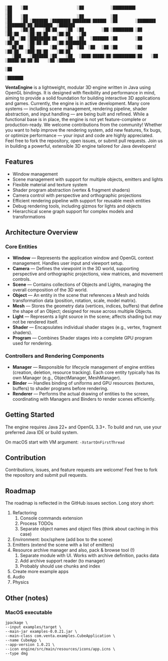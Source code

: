 ```
░██    ░██                      ░██            ░██████████                    ░██
░██    ░██                      ░██            ░██
░██    ░██ ░███████ ░████████░████████░██████  ░██        ░████████  ░████████░██░████████  ░███████
░██    ░██░██    ░██░██    ░██  ░██        ░██ ░█████████ ░██    ░██░██    ░██░██░██    ░██░██    ░██
 ░██  ░██ ░█████████░██    ░██  ░██   ░███████ ░██        ░██    ░██░██    ░██░██░██    ░██░█████████
  ░██░██  ░██       ░██    ░██  ░██  ░██   ░██ ░██        ░██    ░██░██   ░███░██░██    ░██░██
   ░███    ░███████ ░██    ░██   ░████░█████░██░██████████░██    ░██ ░█████░██░██░██    ░██ ░███████
                                                                           ░██
                                                                     ░███████
```

**VentaEngine** is a lightweight, modular 3D engine written in Java using OpenGL bindings. It is designed with flexibility and 
performance in mind, aiming to provide a solid foundation for building interactive 3D applications and games.
Currently, the engine is in active development. Many core systems — including scene management, rendering pipeline, 
shader abstraction, and input handling — are being built and refined. While a functional base is in place, the engine 
is not yet feature-complete or production-ready.
We welcome contributions from the community! Whether you want to help improve the rendering system, add new features, 
fix bugs, or optimize performance — your input and code are highly appreciated. Feel free to fork the repository, open 
issues, or submit pull requests. Join us in building a powerful, extensible 3D engine tailored for Java developers!


## Features
* Window management
* Scene management with support for multiple objects, emitters and lights
* Flexible material and texture system
* Shader program abstraction (vertex & fragment shaders)
* Camera control with perspective and orthographic projections
* Efficient rendering pipeline with support for reusable mesh entities
* Debug rendering tools, including gizmos for lights and objects
* Hierarchical scene graph support for complex models and transformations


## Architecture Overview
### Core Entities
- **Window** — Represents the application window and OpenGL context management. Handles user input and viewport setup.
- **Camera** — Defines the viewpoint in the 3D world, supporting perspective and orthographic projections, view matrices, and movement controls.
- **Scene** — Contains collections of Objects and Lights, managing the overall composition of the 3D world.
- **Object** — An entity in the scene that references a Mesh and holds transformation data (position, rotation, scale, model matrix).
- **Mesh** — Stores the geometry data (vertices, indices, buffers) that define the shape of an Object; designed for reuse across multiple Objects.
- **Light** — Represents a light source in the scene; affects shading but may not be rendered itself.
- **Shader** — Encapsulates individual shader stages (e.g., vertex, fragment shaders).
- **Program** — Combines Shader stages into a complete GPU program used for rendering.

### Controllers and Rendering Components
- **Manager** — Responsible for lifecycle management of engine entities (creation, deletion, resource tracking). Each core entity typically has its own Manager (e.g., ObjectManager, MeshManager).
- **Binder** — Handles binding of uniforms and GPU resources (textures, buffers) to shader programs before rendering.
- **Renderer** — Performs the actual drawing of entities to the screen, coordinating with Managers and Binders to render scenes efficiently.

## Getting Started
The engine requires Java 22+ and OpenGL 3.3+. To build and run, use your preferred Java IDE or build system.

On macOS start with VM argument: `-XstartOnFirstThread`

## Contribution

Contributions, issues, and feature requests are welcome! Feel free to fork the repository and submit pull requests.

## Roadmap
The roadmap is reflected in the GitHub issues section. Long story short:

1. Refactoring
   1. Console commands extension
   2. Process TODOs
   3. Separate object names and object files (think about caching in this case)
2. Environment: box/sphere (add box to the scene)
3. Emitters (extend the scene with a list of emitters)
4. Resource archive manager and also, pack & browse tool (!)
   1. Separate module with UI. Works with archive definition, packs data
   2. Add archive support reader (to manager)
   3. Probably should use chunks and index
5. Create more example apps
6. Audio
7. Physics

## Other (notes)
### MacOS executable
```
jpackage \
--input examples/target \
--main-jar examples-0.0.21.jar \
--main-class com.venta.examples.CubeApplication \
--name CubeApp \
--app-version 1.0.21 \
--icon engine/src/main/resources/icons/app.icns \
--type dmg
```
